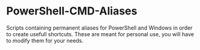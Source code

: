 # PowerShell-CMD-Aliases
Scripts containing permanent aliases for PowerShell and Windows in order to create usefull shortcuts. These are meant for personal use, you will have to modify them for your needs.
